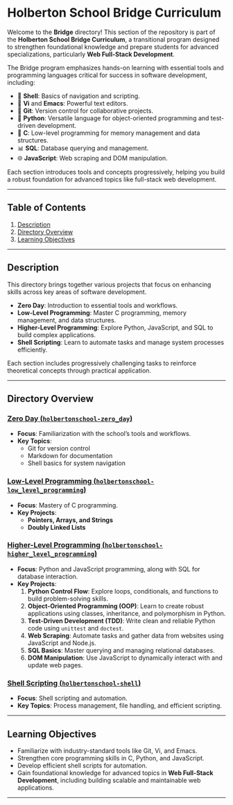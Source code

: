 # Holberton School Bridge Curriculum  

Welcome to the **Bridge** directory! This section of the repository is part of the **Holberton School Bridge Curriculum**, a transitional program designed to strengthen foundational knowledge and prepare students for advanced specializations, particularly **Web Full-Stack Development**.  

The Bridge program emphasizes hands-on learning with essential tools and programming languages critical for success in software development, including:  
- 🐚 **Shell**: Basics of navigation and scripting.  
- 📝 **Vi** and **Emacs**: Powerful text editors.  
- 🌿 **Git**: Version control for collaborative projects.  
- 🐍 **Python**: Versatile language for object-oriented programming and test-driven development.  
- 🔧 **C**: Low-level programming for memory management and data structures.  
- 📊 **SQL**: Database querying and management.  
- 🌐 **JavaScript**: Web scraping and DOM manipulation.  

Each section introduces tools and concepts progressively, helping you build a robust foundation for advanced topics like full-stack web development.  

---

## Table of Contents  

1. [Description](#description)  
2. [Directory Overview](#directory-overview)  
3. [Learning Objectives](#learning-objectives)  

---

## Description  

This directory brings together various projects that focus on enhancing skills across key areas of software development.

- **Zero Day**: Introduction to essential tools and workflows.  
- **Low-Level Programming**: Master C programming, memory management, and data structures.  
- **Higher-Level Programming**: Explore Python, JavaScript, and SQL to build complex applications.  
- **Shell Scripting**: Learn to automate tasks and manage system processes efficiently.  

Each section includes progressively challenging tasks to reinforce theoretical concepts through practical application.  

---

## Directory Overview  

### [Zero Day (`holbertonschool-zero_day`)](./holbertonschool-zero_day)  

- **Focus**: Familiarization with the school’s tools and workflows.  
- **Key Topics**:  
  - Git for version control  
  - Markdown for documentation  
  - Shell basics for system navigation  

### [Low-Level Programming (`holbertonschool-low_level_programming`)](./holbertonschool-low_level_programming)  

- **Focus**: Mastery of C programming.  
- **Key Projects**:  
  - **Pointers, Arrays, and Strings**  
  - **Doubly Linked Lists**  

### [Higher-Level Programming (`holbertonschool-higher_level_programming`)](./holbertonschool-higher_level_programming)  

- **Focus**: Python and JavaScript programming, along with SQL for database interaction.  
- **Key Projects**:  
  1. **Python Control Flow**: Explore loops, conditionals, and functions to build problem-solving skills.  
  2. **Object-Oriented Programming (OOP)**: Learn to create robust applications using classes, inheritance, and polymorphism in Python.  
  3. **Test-Driven Development (TDD)**: Write clean and reliable Python code using `unittest` and `doctest`.  
  4. **Web Scraping**: Automate tasks and gather data from websites using JavaScript and Node.js.  
  5. **SQL Basics**: Master querying and managing relational databases.  
  6. **DOM Manipulation**: Use JavaScript to dynamically interact with and update web pages.  

### [Shell Scripting (`holbertonschool-shell`)](./holbertonschool-shell)  

- **Focus**: Shell scripting and automation.  
- **Key Topics**: Process management, file handling, and efficient scripting.  

---

## Learning Objectives  

- Familiarize with industry-standard tools like Git, Vi, and Emacs.  
- Strengthen core programming skills in C, Python, and JavaScript.  
- Develop efficient shell scripts for automation.  
- Gain foundational knowledge for advanced topics in **Web Full-Stack Development**, including building scalable and maintainable web applications.  

---

